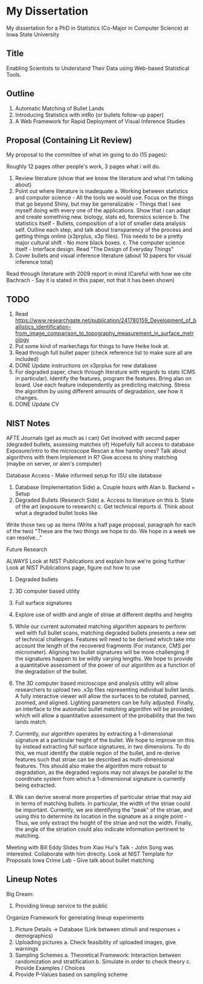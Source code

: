 # My Dissertation

My dissertation for a PhD in Statistics (Co-Major in Computer Science) at Iowa State University

## Title

Enabling Scientists to Understand Their Data using Web-based Statistical Tools.

## Outline

1. Automatic Matching of Bullet Lands
2. Introducing Statistics with intRo (or bullets follow-up paper)
3. A Web Framework for Rapid Deployment of Visual Inference Studies

## Proposal (Containing Lit Review)

My proposal to the committee of what im going to do (15 pages):

Roughly 12 pages other people's work, 3 pages what i will do.

1. Review literature (show that we know the literature and what I'm talking about)
2. Point out where literature is inadequate
    a. Working between statistics and computer science - All the tools we would use. Focus on the things that go beyond Shiny, but may be generalizable - Things that I see myself doing with every one of the applications. Show that i can adapt and create something new. biology, stats ed, forensics science
    b. The statistics itself - Bullets, composition of a lot of smaller data analysis self. Outline each step, and talk about transparency of the process and getting things online (x3prplus, x3p files). This needs to be a pretty major cultural shift - No more black boxes.
    c. The computer science itself - Interface design. Read "The Design of Everyday Things"
3. Cover bullets and visual inference literature (about 10 papers for visual inference total)

Read through literature with 2009 report in mind (Careful with how we cite Bachrach - Say it is stated in this paper, not that it has been shown)
    
## TODO

1. Read https://www.researchgate.net/publication/241780159_Development_of_ballistics_identification-from_image_comparison_to_topography_measurement_in_surface_metrology
2. Put some kind of marker/tags for things to have Heike look at.
3. Read through full bullet paper (check reference list to make sure all are included)
4. DONE Update instructions on x3prplus for new database
5. For degraded paper, check through literature with regards to stats (CMS in particular). Identify the features, program the features. Bring alan on board. Use each feature independently as predicting matching. Stress the algorithm by using different amounts of degradation, see how it changes.
6. DONE Update CV

## NIST Notes

AFTE Journals (get as much as i can)
Get involved with second paper (degraded bullets, assessing matches of)
  Hopefully full access to database
Exposure/intro to the microscope
  Rescan a few hamby ones?
Talk about algorithms with them
  Implement in R?
Give access to shiny matching (maybe on server, or alen's computer)

Database Access - Make informed setup for ISU site database

1. Database (Implementation Side)
  a. Couple hours with Alan
  b. Backend + Setup
2. Degraded Bullets (Research Side)
  a. Access to literature on this
  b. State of the art (exposure to research)
  c. Get technical reports
  d. Think about what a degraded bullet looks like

Write those two up as items (Write a half page proposal, paragraph for each of the two)
"These are the two things we hope to do. We hope in a week we can resolve..."

Future Research

ALWAYS Look at NIST Publications and explain how we're going further
Look at NIST Publications page, figure out how to use

1) Degraded bullets
2) 3D computer based utility
3) Full surface signatures
4) Explore use of width and angle of striae at different depths and heights

1) While our current automated matching algorithm appears to perform well with full bullet scans, matching degraded bullets presents a new set of technical challenges. Features will need to be derived which take into account the length of the recovered fragments (For instance, CMS per micrometer). Aligning two bullet signatures will be more challenging if the signatures happen to be wildly varying lengths. We hope to provide a quantitative assessment of the power of our algorithm as a function of the degradation of the bullet.
2) The 3D computer based microscope and analysis utility will allow researchers to upload two .x3p files representing individual bullet lands. A fully interactive viewer will allow the surfaces to be rotated, panned, zoomed, and aligned. Lighting parameters can be fully adjusted. Finally, an interface to the automatic bullet matching algorithm will be provided, which will allow a quantitative assessment of the probability that the two lands match.
3) Currently, our algorithm operates by extracting a 1-dimensional signature at a particular height of the bullet. We hope to improve on this by instead extracting full surface signatures, in two dimensions. To do this, we must identify the stable region of the bullet, and re-derive features such that striae can be described as multi-dimensional features. This should also make the algorithm more robust to degradation, as the degraded regions may not always be parallel to the coordinate system from which a 1-dimensional signature is currently being extracted.
4) We can derive several more properties of particular striae that may aid in terms of matching bullets. In particular, the width of the striae could be important. Currently, we are identifying the "peak" of the striae, and using this to determine its location in the signature as a single point - Thus, we only extract the height of the striae and not the width. Finally, the angle of the striation could also indicate information pertinent to matching.

Meeting with Bill Eddy
Slides from Xiao Hui's Talk - John Song was interested. Collaborate with him directly.
Look at NIST Template for Proposals
Iowa Crime Lab - Give talk about bullet matching

## Lineup Notes

Big Dream:
1. Providing lineup service to the public

Organize Framework for generating lineup experiments
  1. Picture Details -> Database (Link between stimuli and responses + demographics)
  2. Uploading pictures
    a. Check feasibility of uploaded images, give warnings
  3. Sampling Schemes
    a. Theoretical Framework: Interaction between randomization and stratification
    b. Simulate in order to check theory
    c. Provide Examples / Choices
  4. Provide P-Values based on sampling scheme
